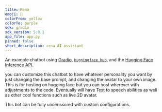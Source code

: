 ```yaml
---
title: Rena
emoji: 💬
colorFrom: yellow
colorTo: purple
sdk: gradio
sdk_version: 5.0.1
app_file: app.py
pinned: false
short_description: rena AI assistant
---
```


An example chatbot using [Gradio](https://gradio.app), [`huggingface_hub`](https://huggingface.co/docs/huggingface_hub/v0.22.2/en/index), and the [Hugging Face Inference API](https://huggingface.co/docs/api-inference/index).

you can customize this chatbot to have whatever personality you want by just changing the base prompt, and changing the avatar to your own image. This is for hosting on hugging face but you can host wherever with adjustments to the code. Eventually will have Text to speech abilities as well as other cool functions such as live 2D avatar.

This bot can be fully uncenssored with custom configurations.


